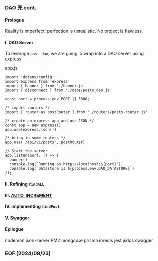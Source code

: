 ### DAO [兜](https://humanum.arts.cuhk.edu.hk/Lexis/lexi-can/) cont. 


#### Prologue 
Reality is imperfect; perfection is unrealistic. 
No project is flawless, 


#### I. DAO Server
To leverage `post_dao`, we are going to wrap into a DAO server using [express](https://www.npmjs.com/package/express). 

app.js
```
import 'dotenv/config'
import express from 'express'
import { banner } from './banner.js'
import { disconnect } from './daos/posts_dao.js'

const port = process.env.PORT || 3000;

/* import routers */
import { router as postRouter } from './routers/posts-router.js'

/* create an express app and use JSON */
const app = new express()
app.use(express.json())

/* bring in some routers */
app.use('/api/v1/posts', postRouter)

// Start the server
app.listen(port, () => {
  banner()
  console.log(`Running on http://localhost:${port}`);
  console.log(`Datastore is ${process.env.DAO_DATASTORE}`)
});
```


#### II. Refining `findALL` 


#### III. [AUTO_INCREMENT](https://dev.mysql.com/doc/refman/8.4/en/example-auto-increment.html)


#### IV. implementing `findPost`


#### V. [Swagger](https://www.npmjs.com/package/swagger-ui-express)


#### Epilogue 
nodemon     json-server     PM2
mongoose    prisma          ioredis
jest        jsdos           swagger 


### EOF (2024/08/23)

